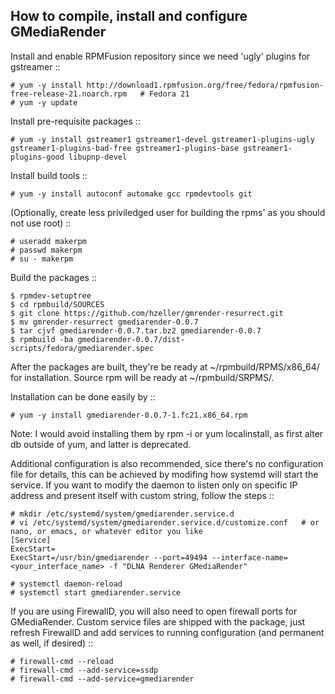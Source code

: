 How to compile, install and configure GMediaRender
--------------------------------------------------

Install and enable RPMFusion repository since we need 'ugly' plugins for gstreamer ::

    # yum -y install http://download1.rpmfusion.org/free/fedora/rpmfusion-free-release-21.noarch.rpm   # Fedora 21
    # yum -y update

Install pre-requisite packages ::

    # yum -y install gstreamer1 gstreamer1-devel gstreamer1-plugins-ugly gstreamer1-plugins-bad-free gstreamer1-plugins-base gstreamer1-plugins-good libupnp-devel

Install build tools ::

    # yum -y install autoconf automake gcc rpmdevtools git

(Optionally, create less priviledged user for building the rpms' as you should not use root) ::

    # useradd makerpm
    # passwd makerpm
    # su - makerpm

Build the packages ::

    $ rpmdev-setuptree
    $ cd rpmbuild/SOURCES
    $ git clone https://github.com/hzeller/gmrender-resurrect.git
    $ mv gmrender-resurrect gmediarender-0.0.7
    $ tar cjvf gmediarender-0.0.7.tar.bz2 gmediarender-0.0.7
    $ rpmbuild -ba gmediarender-0.0.7/dist-scripts/fedora/gmediarender.spec

After the packages are built, they're be ready at ~/rpmbuild/RPMS/x86_64/ for installation. Source rpm will be ready at ~/rpmbuild/SRPMS/.

Installation can be done easily by ::

    # yum -y install gmediarender-0.0.7-1.fc21.x86_64.rpm

Note: I would avoid installing them by rpm -i or yum localinstall, as first alter db outside of yum, and latter is deprecated.

Additional configuration is also recommended, sice there's no configuration file for details, this can be achieved by modifing how systemd will start the service. If you want to modify the daemon to listen only on specific IP address and present itself with custom string, follow the steps ::

    # mkdir /etc/systemd/system/gmediarender.service.d
    # vi /etc/systemd/system/gmediarender.service.d/customize.conf   # or nano, or emacs, or whatever editor you like
    [Service]
    ExecStart=
    ExecStart=/usr/bin/gmediarender --port=49494 --interface-name=<your_interface_name> -f "DLNA Renderer GMediaRender"

    # systemctl daemon-reload
    # systemctl start gmediarender.service

If you are using FirewallD, you will also need to open firewall ports for GMediaRender. Custom service files are shipped with the package, just refresh FirewallD and add services to running configuration (and permanent as well, if desired) ::

    # firewall-cmd --reload
    # firewall-cmd --add-service=ssdp
    # firewall-cmd --add-service=gmediarender
